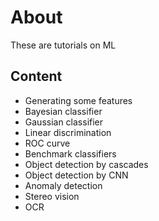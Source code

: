 # About
These are tutorials on ML


## Content 
- Generating some features
- Bayesian classifier 
- Gaussian classifier 
- Linear discrimination 
- ROC curve 
- Benchmark classifiers 
- Object detection by cascades 
- Object detection by CNN 
- Anomaly detection 
- Stereo vision 
- OCR